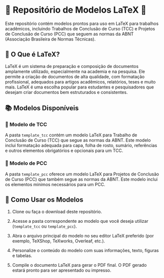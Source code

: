 # 📄 Repositório de Modelos LaTeX 📑

Este repositório contém modelos prontos para uso em LaTeX para trabalhos acadêmicos, incluindo Trabalhos de Conclusão de Curso (TCC) e Projetos de Conclusão de Curso (PCC) que seguem as normas da ABNT (Associação Brasileira de Normas Técnicas).

## 📝 O Que é LaTeX?

LaTeX é um sistema de preparação e composição de documentos amplamente utilizado, especialmente na academia e na pesquisa. Ele permite a criação de documentos de alta qualidade, com formatação profissional, adequados para artigos acadêmicos, relatórios, teses e muito mais. LaTeX é uma escolha popular para estudantes e pesquisadores que desejam criar documentos bem estruturados e consistentes.

## 📚 Modelos Disponíveis

### 📖 Modelo de TCC

A pasta `template_tcc` contém um modelo LaTeX para Trabalho de Conclusão de Curso (TCC) que segue as normas da ABNT. Este modelo inclui formatação adequada para capa, folha de rosto, sumário, referências e outros elementos obrigatórios e opcionais para um TCC.

### 📝 Modelo de PCC

A pasta `template_pcc` oferece um modelo LaTeX para Projetos de Conclusão de Curso (PCC) que também segue as normas da ABNT. Este modelo inclui os elementos mínimos necessários para um PCC.

## 🚀 Como Usar os Modelos

1. Clone ou faça o download deste repositório.

2. Acesse a pasta correspondente ao modelo que você deseja utilizar (`template_tcc` ou `template_pcc`).

3. Abra o arquivo principal do modelo no seu editor LaTeX preferido (por exemplo, TeXShop, TeXworks, Overleaf, etc.).

4. Personalize o conteúdo do modelo com suas informações, texto, figuras e tabelas.

5. Compile o documento LaTeX para gerar o PDF final. O PDF gerado estará pronto para ser apresentado ou impresso.
